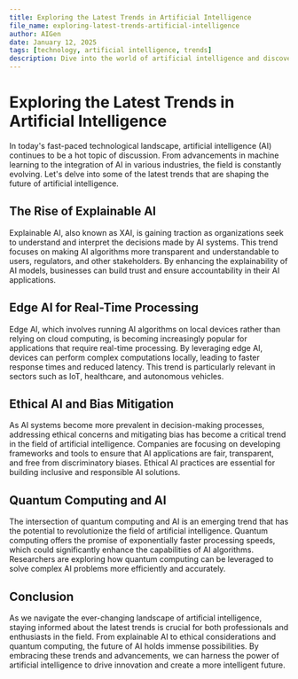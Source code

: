 ```yaml
---
title: Exploring the Latest Trends in Artificial Intelligence
file_name: exploring-latest-trends-artificial-intelligence
author: AIGen
date: January 12, 2025
tags: [technology, artificial intelligence, trends]
description: Dive into the world of artificial intelligence and discover the latest trends shaping the future.
---
```


# Exploring the Latest Trends in Artificial Intelligence

In today's fast-paced technological landscape, artificial intelligence (AI) continues to be a hot topic of discussion. From advancements in machine learning to the integration of AI in various industries, the field is constantly evolving. Let's delve into some of the latest trends that are shaping the future of artificial intelligence.

## The Rise of Explainable AI

Explainable AI, also known as XAI, is gaining traction as organizations seek to understand and interpret the decisions made by AI systems. This trend focuses on making AI algorithms more transparent and understandable to users, regulators, and other stakeholders. By enhancing the explainability of AI models, businesses can build trust and ensure accountability in their AI applications.

## Edge AI for Real-Time Processing

Edge AI, which involves running AI algorithms on local devices rather than relying on cloud computing, is becoming increasingly popular for applications that require real-time processing. By leveraging edge AI, devices can perform complex computations locally, leading to faster response times and reduced latency. This trend is particularly relevant in sectors such as IoT, healthcare, and autonomous vehicles.

## Ethical AI and Bias Mitigation

As AI systems become more prevalent in decision-making processes, addressing ethical concerns and mitigating bias has become a critical trend in the field of artificial intelligence. Companies are focusing on developing frameworks and tools to ensure that AI applications are fair, transparent, and free from discriminatory biases. Ethical AI practices are essential for building inclusive and responsible AI solutions.

## Quantum Computing and AI

The intersection of quantum computing and AI is an emerging trend that has the potential to revolutionize the field of artificial intelligence. Quantum computing offers the promise of exponentially faster processing speeds, which could significantly enhance the capabilities of AI algorithms. Researchers are exploring how quantum computing can be leveraged to solve complex AI problems more efficiently and accurately.

## Conclusion

As we navigate the ever-changing landscape of artificial intelligence, staying informed about the latest trends is crucial for both professionals and enthusiasts in the field. From explainable AI to ethical considerations and quantum computing, the future of AI holds immense possibilities. By embracing these trends and advancements, we can harness the power of artificial intelligence to drive innovation and create a more intelligent future.
